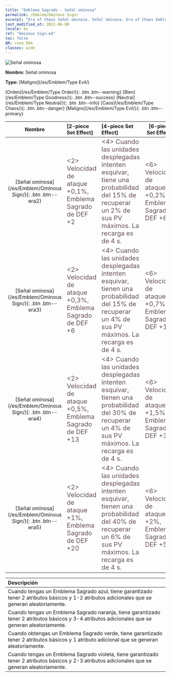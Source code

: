 ```yaml
---
title: "Emblema Sagrado - Señal ominosa"
permalink: /Emblem/Ominous Sign/
excerpt: "Era of Chaos Señal ominosa. Señal ominosa. Era of Chaos Emblema Sagrado Señal ominosa. Era of Chaos Maligno Señal ominosa"
last_modified_at: 2021-06-08
locale: es
ref: "Ominous Sign.md"
toc: false
QR: rune_504
classes: wide
---
```


  ![Señal ominosa](/images/r/rune_icon_504.png)

 **Nombre:** Señal ominosa

 **Type:** [Maligno](/es/Emblem/Type Evil/)

  [Orden](/es/Emblem/Type Order/){: .btn .btn--warning}   [Bien](/es/Emblem/Type Goodness/){: .btn .btn--success}   [Neutral](/es/Emblem/Type Neutral/){: .btn .btn--info}   [Caos](/es/Emblem/Type Chaos/){: .btn .btn--danger}   [Maligno](/es/Emblem/Type Evil/){: .btn .btn--primary} 

  |  Nombre    | [2-piece Set Effect] | [4-piece Set Effect] | [6-piece Set Effect]  | 
  |:-----------------------:|:-------------------|:-----------------|----------------| 
  | [Señal ominosa](/es/Emblem/Ominous Sign/){: .btn .btn--era2} | <span style="color: #645252;font-size:20px">&lt;2&gt; Velocidad de ataque +0,1%, Emblema Sagrado de DEF +2</span> | <span style="color: #645252;font-size:20px">&lt;4&gt; Cuando las unidades desplegadas intenten esquivar, tiene una probabilidad del 15% de recuperar un 2% de sus PV máximos. La recarga es de 4 s.</span> | <span style="color: #645252;font-size:20px">&lt;6&gt; Velocidad de ataque +0,2%, Emblema Sagrado DEF +6</span> | 
  | [Señal ominosa](/es/Emblem/Ominous Sign/){: .btn .btn--era3} | <span style="color: #645252;font-size:20px">&lt;2&gt; Velocidad de ataque +0,3%, Emblema Sagrado de DEF +6</span> | <span style="color: #645252;font-size:20px">&lt;4&gt; Cuando las unidades desplegadas intenten esquivar, tienen una probabilidad del 15% de recuperar un 4% de sus PV máximos. La recarga es de 4 s.</span> | <span style="color: #645252;font-size:20px">&lt;6&gt; Velocidad de ataque +0,7%, Emblema Sagrado DEF +16</span> | 
  | [Señal ominosa](/es/Emblem/Ominous Sign/){: .btn .btn--era4} | <span style="color: #645252;font-size:20px">&lt;2&gt; Velocidad de ataque +0,5%, Emblema Sagrado de DEF +13</span> | <span style="color: #645252;font-size:20px">&lt;4&gt; Cuando las unidades desplegadas intenten esquivar, tienen una probabilidad del 30% de recuperar un 4% de sus PV máximos. La recarga es de 4 s.</span> | <span style="color: #645252;font-size:20px">&lt;6&gt; Velocidad de ataque +1,5%, Emblema Sagrado DEF +30</span> | 
  | [Señal ominosa](/es/Emblem/Ominous Sign/){: .btn .btn--era5} | <span style="color: #645252;font-size:20px">&lt;2&gt; Velocidad de ataque +1%, Emblema Sagrado de DEF +20</span> | <span style="color: #645252;font-size:20px">&lt;4&gt; Cuando las unidades desplegadas intenten esquivar, tienen una probabilidad del 40% de recuperar un 6% de sus PV máximos. La recarga es de 4 s.</span> | <span style="color: #645252;font-size:20px">&lt;6&gt; Velocidad de ataque +2%, Emblema Sagrado DEF +55</span> | 

  |         Descripción            | 
  |:-------------------------------|
  | Cuando tengas un Emblema Sagrado azul, tiene garantizado tener 2 atributos básicos y 1-2 atributos adicionales que se generan aleatoriamente. |
  | Cuando tengas un Emblema Sagrado naranja, tiene garantizado tener 2 atributos básicos y 3-4 atributos adicionales que se generan aleatoriamente. |
  | Cuando obtengas un Emblema Sagrado verde, tiene garantizado tener 2 atributos básicos y 1 atributo adicional que se generan aleatoriamente. |
  | Cuando tengas un Emblema Sagrado violeta, tiene garantizado tener 2 atributos básicos y 2-3 atributos adicionales que se generan aleatoriamente. |

